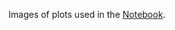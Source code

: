 Images of plots used in the 
[Notebook](https://github.com/DakshinGowda/DataScience-Projects/blob/main/Credit-Card-Loan/Loan.ipynb).
